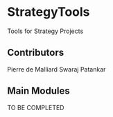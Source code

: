 # StrategyTools
Tools for Strategy Projects

## Contributors 
Pierre de Malliard
Swaraj Patankar

## Main Modules
TO BE COMPLETED
